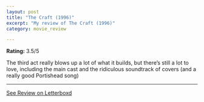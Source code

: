 ```yaml
---
layout: post
title: "The Craft (1996)"
excerpt: "My review of The Craft (1996)"
category: movie_review

---
```


**Rating:** 3.5/5

The third act really blows up a lot of what it builds, but there’s still a lot to love, including the main cast and the ridiculous soundtrack of covers (and a really good Portishead song)

<hr>

[See Review on Letterboxd](https://boxd.it/1teYVt)
